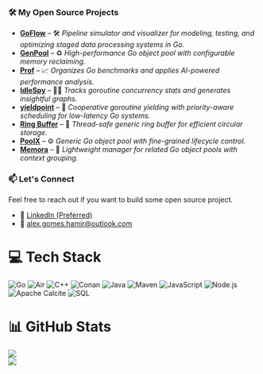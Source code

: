 ### 🛠️ My Open Source Projects

* **[GoFlow](https://github.com/AlexsanderHamir/GofLOW)** – 🛠️ *Pipeline simulator and visualizer for modeling, testing, and optimizing staged data processing systems in Go.*
* **[GenPool](https://github.com/AlexsanderHamir/GenPool)** – ♻️ *High-performance Go object pool with configurable memory reclaiming.*
* **[Prof](https://github.com/AlexsanderHamir/prof)** – 📈 *Organizes Go benchmarks and applies AI-powered performance analysis.*
* **[IdleSpy](https://github.com/AlexsanderHamir/IdleSpy)** – 🕵️‍♂️ *Tracks goroutine concurrency stats and generates insightful graphs.*
* **[yieldpoint](https://github.com/AlexsanderHamir/yieldpoint)** – 🚦 *Cooperative goroutine yielding with priority-aware scheduling for low-latency Go systems.*
* **[Ring Buffer](https://github.com/AlexsanderHamir/ring_buffer)** – 🔄 *Thread-safe generic ring buffer for efficient circular storage.*
* **[PoolX](https://github.com/AlexsanderHamir/PoolX)** – ⚙️ *Generic Go object pool with fine-grained lifecycle control.*
* **[Memora](https://github.com/AlexsanderHamir/Memora)** – 🧬 *Lightweight manager for related Go object pools with context grouping.*




### 📫 Let's Connect
Feel free to reach out if you want to build some open source project.
- 💼 [LinkedIn (Preferred)](https://www.linkedin.com/in/alexsander-baptista/)
- 📧 alex.gomes.hamir@outlook.com
# 💻 Tech Stack
![Go](https://img.shields.io/badge/go-%2300ADD8.svg?style=for-the-badge&logo=go&logoColor=white)
![Air](https://img.shields.io/badge/Air%20(Golang%20Hot%20Reload)-00ADD8?style=for-the-badge&logo=go&logoColor=white)
![C++](https://img.shields.io/badge/c++-%2300599C.svg?style=for-the-badge&logo=c%2B%2B&logoColor=white)
![Conan](https://img.shields.io/badge/conan-35495E?style=for-the-badge&logo=circle&logoColor=white)
![Java](https://img.shields.io/badge/java-%23ED8B00.svg?style=for-the-badge&logo=openjdk&logoColor=white)
![Maven](https://img.shields.io/badge/maven-C71A36?style=for-the-badge&logo=apachemaven&logoColor=white)
![JavaScript](https://img.shields.io/badge/javascript-%23323330.svg?style=for-the-badge&logo=javascript&logoColor=%23F7DF1E)
![Node.js](https://img.shields.io/badge/node.js-339933?style=for-the-badge&logo=nodedotjs&logoColor=white)
![Apache Calcite](https://img.shields.io/badge/Apache%20Calcite-20232A?style=for-the-badge&logo=apache&logoColor=white)
![SQL](https://img.shields.io/badge/SQL-4479A1?style=for-the-badge&logo=postgresql&logoColor=white)
# 📊 GitHub Stats
![](https://github-readme-stats.vercel.app/api?username=AlexsanderHamir&theme=radical&hide_border=false&include_all_commits=true&count_private=true)<br/>
![](https://github-profile-trophy.vercel.app/?username=AlexsanderHamir&theme=radical&no-frame=false&no-bg=true&margin-w=4)
